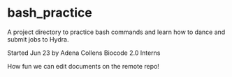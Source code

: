 # bash_practice

A project directory to practice bash commands and learn how to dance and submit jobs to Hydra.

Started Jun 23 by Adena Collens
Biocode 2.0 Interns

How fun we can edit documents on the remote repo!
